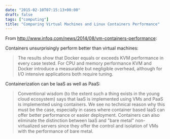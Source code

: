 ```yaml
---
date: "2015-02-10T07:15:13+00:00"
draft: false
tags: ["computing"]
title: "Comparing Virtual Machines and Linux Containers Performance"
---
```

From http://www.infoq.com/news/2014/08/vm-containers-performance:

Containers unsurprisingly perform better than virtual machines:

>The results show that Docker equals or exceeds KVM performance in every case tested. For CPU and memory performance KVM and Docker introduce a measurable but negligible overhead, although for I/O intensive applications both require tuning.

Containerization can be IaaS as well as PaaS:

>Conventional wisdom (to the extent such a thing exists in the young cloud ecosystem) says that IaaS is implemented using VMs and PaaS is implemented using containers. We see no technical reason why this must be the case, especially in cases where container based IaaS can offer better performance or easier deployment. Containers can also eliminate the distinction between IaaS and "bare metal" non-virtualized servers since they offer the control and isolation of VMs with the performance of bare metal.